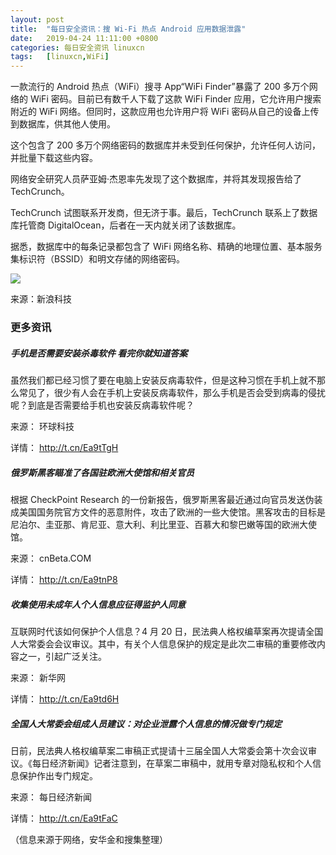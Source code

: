```yaml
---
layout: post
title:	"每日安全资讯：搜 Wi-Fi 热点 Android 应用数据泄露"
date:	2019-04-24 11:11:00 +0800 
categories:	每日安全资讯 linuxcn 
tags:	[linuxcn,WiFi]
---
```



一款流行的 Android 热点（WiFi）搜寻 App“WiFi Finder”暴露了 200 多万个网络的 WiFi 密码。目前已有数千人下载了这款 WiFi Finder 应用，它允许用户搜索附近的 WiFi 网络。但同时，这款应用也允许用户将 WiFi 密码从自己的设备上传到数据库，供其他人使用。


这个包含了 200 多万个网络密码的数据库并未受到任何保护，允许任何人访问，并批量下载这些内容。


网络安全研究人员萨亚姆·杰恩率先发现了这个数据库，并将其发现报告给了 TechCrunch。


TechCrunch 试图联系开发商，但无济于事。最后，TechCrunch 联系上了数据库托管商 DigitalOcean，后者在一天内就关闭了该数据库。


据悉，数据库中的每条记录都包含了 WiFi 网络名称、精确的地理位置、基本服务集标识符（BSSID）和明文存储的网络密码。


![](/Asserts/Images//attachment/album/201904/24/111318vqna0e5f5a40d2f0.jpg)


来源：新浪科技


### 更多资讯


##### 手机是否需要安装杀毒软件 看完你就知道答案


虽然我们都已经习惯了要在电脑上安装反病毒软件，但是这种习惯在手机上就不那么常见了，很少有人会在手机上安装反病毒软件，那么手机是否会受到病毒的侵扰呢？到底是否需要给手机也安装反病毒软件呢？


来源： 环球科技


详情： <http://t.cn/Ea9tTgH> 


##### 俄罗斯黑客瞄准了各国驻欧洲大使馆和相关官员


根据 CheckPoint Research 的一份新报告，俄罗斯黑客最近通过向官员发送伪装成美国国务院官方文件的恶意附件，攻击了欧洲的一些大使馆。黑客攻击的目标是尼泊尔、圭亚那、肯尼亚、意大利、利比里亚、百慕大和黎巴嫩等国的欧洲大使馆。


来源： cnBeta.COM


详情： <http://t.cn/Ea9tnP8> 


##### 收集使用未成年人个人信息应征得监护人同意


互联网时代该如何保护个人信息？4 月 20 日，民法典人格权编草案再次提请全国人大常委会会议审议。其中，有关个人信息保护的规定是此次二审稿的重要修改内容之一，引起广泛关注。


来源： 新华网


详情： <http://t.cn/Ea9td6H> 


##### 全国人大常委会组成人员建议：对企业泄露个人信息的情况做专门规定


日前，民法典人格权编草案二审稿正式提请十三届全国人大常委会第十次会议审议。《每日经济新闻》记者注意到，在草案二审稿中，就用专章对隐私权和个人信息保护作出专门规定。


来源： 每日经济新闻


详情： <http://t.cn/Ea9tFaC> 


（信息来源于网络，安华金和搜集整理）
